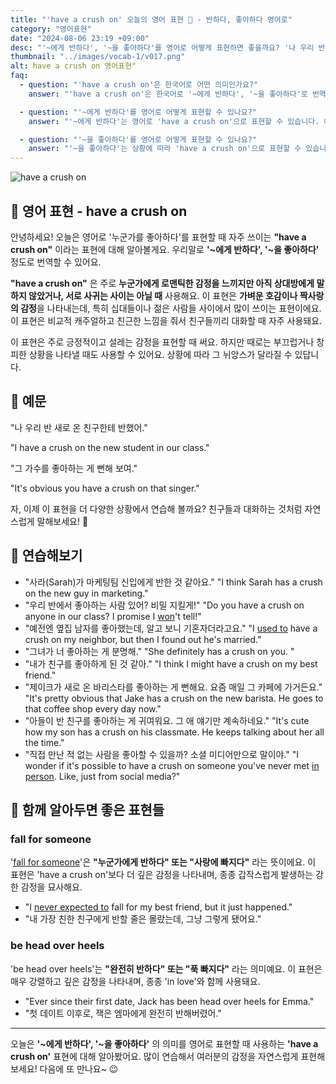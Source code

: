 ```yaml
---
title: "'have a crush on' 오늘의 영어 표현 💖 - 반하다, 좋아하다 영어로"
category: "영어표현"
date: "2024-08-06 23:19 +09:00"
desc: "'~에게 반하다', '~을 좋아하다'를 영어로 어떻게 표현하면 좋을까요? '나 우리 반 새로 온 친구한테 반했어', '그 가수를 좋아하는 게 뻔해 보여' 등을 영어로 표현하는 법을 배워봅시다. 다양한 예문을 통해서 연습하고 본인의 표현으로 만들어 보세요."
thumbnail: "../images/vocab-1/v017.png"
alt: have a crush on 영어표현"
faq:
  - question: "'have a crush on'은 한국어로 어떤 의미인가요?"
    answer: "'have a crush on'은 한국어로 '~에게 반하다', '~을 좋아하다'로 번역될 수 있습니다. 주로 누군가에게 로맨틱한 감정을 느끼지만 아직 상대방에게 말하지 않았거나, 서로 사귀는 사이는 아닐 때 사용합니다."

  - question: "'~에게 반하다'를 영어로 어떻게 표현할 수 있나요?"
    answer: "'~에게 반하다'는 영어로 'have a crush on'으로 표현할 수 있습니다. 예를 들어, '나 우리 반 새로 온 친구한테 반했어'는 'I have a crush on the new student in our class'로 말할 수 있습니다."

  - question: "'~을 좋아하다'를 영어로 어떻게 표현할 수 있나요?"
    answer: "'~을 좋아하다'는 상황에 따라 'have a crush on'으로 표현할 수 있습니다. 예를 들어, '그 가수를 좋아하는 게 뻔해 보여'는 'It's obvious you have a crush on that singer'로 말할 수 있습니다."
---
```


![have a crush on](../images/vocab-1/v017-1.png)

## 🌟 영어 표현 - have a crush on

안녕하세요! 오늘은 영어로 '누군가를 좋아하다'를 표현할 때 자주 쓰이는 **"have a crush on"** 이라는 표현에 대해 알아볼게요. 우리말로 **'~에게 반하다', '~을 좋아하다'** 정도로 번역할 수 있어요.

**"have a crush on"** 은 주로 **누군가에게 로맨틱한 감정을 느끼지만 아직 상대방에게 말하지 않았거나, 서로 사귀는 사이는 아닐 때** 사용해요. 이 표현은 **가벼운 호감이나 짝사랑의 감정**을 나타내는데, 특히 십대들이나 젊은 사람들 사이에서 많이 쓰이는 표현이에요. 이 표현은 비교적 캐주얼하고 친근한 느낌을 줘서 친구들끼리 대화할 때 자주 사용돼요.

이 표현은 주로 긍정적이고 설레는 감정을 표현할 때 써요. 하지만 때로는 부끄럽거나 창피한 상황을 나타낼 때도 사용할 수 있어요. 상황에 따라 그 뉘앙스가 달라질 수 있답니다.

## 📖 예문

"나 우리 반 새로 온 친구한테 반했어."

"I have a crush on the new student in our class."

"그 가수를 좋아하는 게 뻔해 보여."

"It's obvious you have a crush on that singer."

자, 이제 이 표현을 더 다양한 상황에서 연습해 볼까요? 친구들과 대화하는 것처럼 자연스럽게 말해보세요! 🚀

## 💬 연습해보기

<ul data-interactive-list>
  <li data-interactive-item>
    <span data-toggler>"사라(Sarah)가 마케팅팀 신입에게 반한 것 같아요."</span>
    <span data-answer>"I think Sarah has a crush on the new guy in marketing."</span>
  </li>
  <li data-interactive-item>
    <span data-toggler>"우리 반에서 좋아하는 사람 있어? 비밀 지킬게!"</span>
    <span data-answer>"Do you have a crush on anyone in our class? I promise I <a href="/blog/in-english/456.win/">won</a>'t tell!"</span>
  </li>
  <li data-interactive-item>
    <span data-toggler>"예전엔 옆집 남자를 좋아했는데, 알고 보니 기혼자더라고요."</span>
    <span data-answer>"I <a href="/blog/in-english/143.used-to/">used to</a> have a crush on my neighbor, but then I found out he's married."</span>
  </li>
  <li data-interactive-item>
    <span data-toggler>"그녀가 너 좋아하는 게 분명해."</span>
    <span data-answer>"She definitely has a crush on you. "</span>
  </li>
  <li data-interactive-item>
    <span data-toggler>"내가 친구를 좋아하게 된 것 같아."</span>
    <span data-answer>"I think I might have a crush on my best friend."</span>
  </li>
  <li data-interactive-item>
    <span data-toggler>"제이크가 새로 온 바리스타를 좋아하는 게 뻔해요. 요즘 매일 그 카페에 가거든요."</span>
    <span data-answer>"It's pretty obvious that Jake has a crush on the new barista. He goes to that coffee shop every day now."</span>
  </li>
  <li data-interactive-item>
    <span data-toggler>"아들이 반 친구를 좋아하는 게 귀여워요. 그 애 얘기만 계속하네요."</span>
    <span data-answer>"It's cute how my son has a crush on his classmate. He keeps talking about her all the time."</span>
  </li>
  <li data-interactive-item>
    <span data-toggler>"직접 만난 적 없는 사람을 좋아할 수 있을까? 소셜 미디어만으로 말이야."</span>
    <span data-answer>"I wonder if it's possible to have a crush on someone you've never met <a href="/blog/in-english/070.in-person/">in person</a>. Like, just from social media?"</span>
  </li>
</ul>

## 🤝 함께 알아두면 좋은 표현들

### fall for someone

'[fall for someone](/blog/in-english/148.fall-for/)'은 **"누군가에게 반하다" 또는 "사랑에 빠지다"** 라는 뜻이에요. 이 표현은 'have a crush on'보다 더 깊은 감정을 나타내며, 종종 갑작스럽게 발생하는 강한 감정을 묘사해요.

- "I [never expected to](/blog/in-english/018.didn't-expect-to-do/) fall for my best friend, but it just happened."
- "내 가장 친한 친구에게 반할 줄은 몰랐는데, 그냥 그렇게 됐어요."

### be head over heels

'be head over heels'는 **"완전히 반하다" 또는 "푹 빠지다"** 라는 의미예요. 이 표현은 매우 강렬하고 깊은 감정을 나타내며, 종종 'in love'와 함께 사용돼요.

- "Ever since their first date, Jack has been head over heels for Emma."
- "첫 데이트 이후로, 잭은 엠마에게 완전히 반해버렸어."

---

오늘은 **'~에게 반하다', '~을 좋아하다'** 의 의미를 영어로 표현할 때 사용하는 **'have a crush on'** 표현에 대해 알아봤어요. 많이 연습해서 여러분의 감정을 자연스럽게 표현해 보세요! 다음에 또 만나요~ 😉
